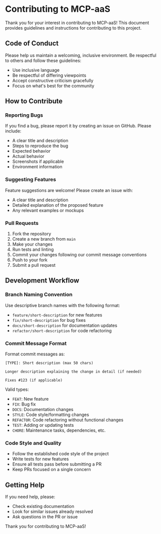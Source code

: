 # Contributing to MCP-aaS

Thank you for your interest in contributing to MCP-aaS! This document provides guidelines and instructions for contributing to this project.

## Code of Conduct

Please help us maintain a welcoming, inclusive environment. Be respectful to others and follow these guidelines:
- Use inclusive language
- Be respectful of differing viewpoints
- Accept constructive criticism gracefully
- Focus on what's best for the community

## How to Contribute

### Reporting Bugs

If you find a bug, please report it by creating an issue on GitHub. Please include:
- A clear title and description
- Steps to reproduce the bug
- Expected behavior
- Actual behavior
- Screenshots if applicable
- Environment information

### Suggesting Features

Feature suggestions are welcome! Please create an issue with:
- A clear title and description
- Detailed explanation of the proposed feature
- Any relevant examples or mockups

### Pull Requests

1. Fork the repository
2. Create a new branch from `main`
3. Make your changes
4. Run tests and linting
5. Commit your changes following our commit message conventions
6. Push to your fork
7. Submit a pull request

## Development Workflow

### Branch Naming Convention

Use descriptive branch names with the following format:
- `feature/short-description` for new features
- `fix/short-description` for bug fixes
- `docs/short-description` for documentation updates
- `refactor/short-description` for code refactoring

### Commit Message Format

Format commit messages as:
```
[TYPE]: Short description (max 50 chars)

Longer description explaining the change in detail (if needed)

Fixes #123 (if applicable)
```

Valid types:
- `FEAT`: New feature
- `FIX`: Bug fix
- `DOCS`: Documentation changes
- `STYLE`: Code style/formatting changes
- `REFACTOR`: Code refactoring without functional changes
- `TEST`: Adding or updating tests
- `CHORE`: Maintenance tasks, dependencies, etc.

### Code Style and Quality

- Follow the established code style of the project
- Write tests for new features
- Ensure all tests pass before submitting a PR
- Keep PRs focused on a single concern

## Getting Help

If you need help, please:
- Check existing documentation
- Look for similar issues already resolved
- Ask questions in the PR or issue

Thank you for contributing to MCP-aaS!